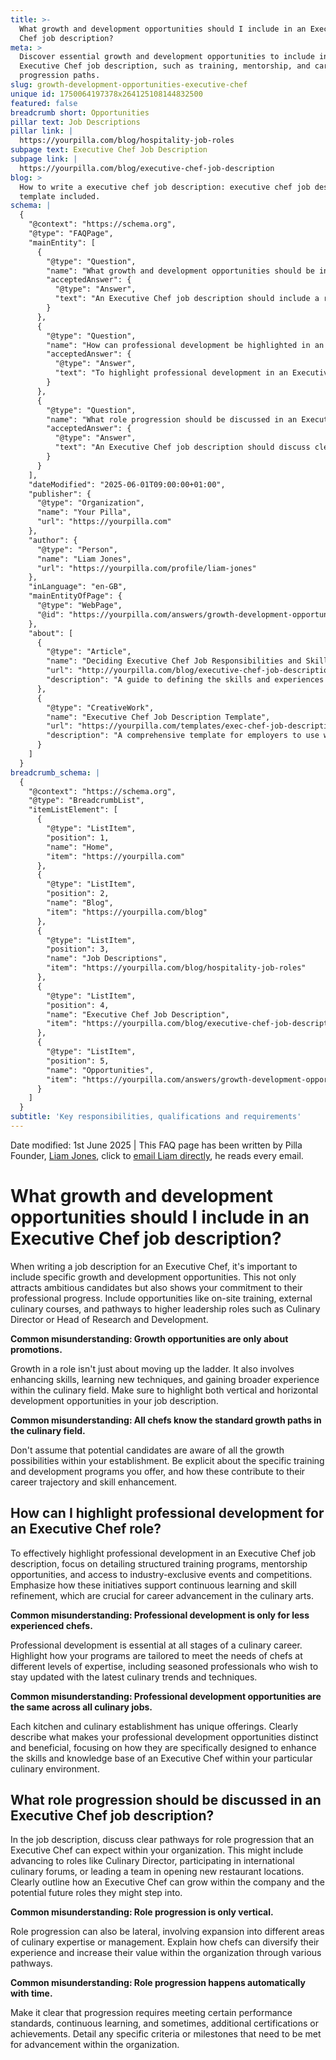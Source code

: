 ```yaml
---
title: >-
  What growth and development opportunities should I include in an Executive
  Chef job description?
meta: >
  Discover essential growth and development opportunities to include in an
  Executive Chef job description, such as training, mentorship, and career
  progression paths.
slug: growth-development-opportunities-executive-chef
unique id: 1750064197378x264125108144832500
featured: false
breadcrumb short: Opportunities
pillar text: Job Descriptions
pillar link: |
  https://yourpilla.com/blog/hospitality-job-roles
subpage text: Executive Chef Job Description
subpage link: |
  https://yourpilla.com/blog/executive-chef-job-description
blog: >
  How to write a executive chef job description: executive chef job description
  template included.
schema: |
  {
    "@context": "https://schema.org",
    "@type": "FAQPage",
    "mainEntity": [
      {
        "@type": "Question",
        "name": "What growth and development opportunities should be included in an Executive Chef job description?",
        "acceptedAnswer": {
          "@type": "Answer",
          "text": "An Executive Chef job description should include a range of growth and development opportunities to attract ambitious candidates and demonstrate a commitment to their professional progress. Opportunities should encompass on-site training, external culinary courses, and career advancement pathways such as Culinary Director or Head of Research and Development. It's crucial to detail both vertical and horizontal development possibilities, enhancing skills within the culinary field, and broadening experience."
        }
      },
      {
        "@type": "Question",
        "name": "How can professional development be highlighted in an Executive Chef role?",
        "acceptedAnswer": {
          "@type": "Answer",
          "text": "To highlight professional development in an Executive Chef job description, focus on structured training programs, mentorship opportunities, and access to exclusive industry events and competitions. Emphasise the support for continuous learning and skill refinement crucial for career advancement in the culinary arts. Describe how the programs meet the needs of chefs at various expertise levels, and how they help chefs stay updated with the latest trends and techniques."
        }
      },
      {
        "@type": "Question",
        "name": "What role progression should be discussed in an Executive Chef job description?",
        "acceptedAnswer": {
          "@type": "Answer",
          "text": "An Executive Chef job description should discuss clear pathways for role progression within the organization. This includes advancement to roles such as Culinary Director, involvement in international culinary forums, or leading new restaurant openings. Role progression can be vertical or lateral, offering diverse experiences and increased value within the organization. It should be clear that progression depends on meeting performance standards, engaging in continuous learning, and possibly achieving additional certifications."
        }
      }
    ],
    "dateModified": "2025-06-01T09:00:00+01:00",
    "publisher": {
      "@type": "Organization",
      "name": "Your Pilla",
      "url": "https://yourpilla.com"
    },
    "author": {
      "@type": "Person",
      "name": "Liam Jones",
      "url": "https://yourpilla.com/profile/liam-jones"
    },
    "inLanguage": "en-GB",
    "mainEntityOfPage": {
      "@type": "WebPage",
      "@id": "https://yourpilla.com/answers/growth-development-opportunities-executive-chef"
    },
    "about": [
      {
        "@type": "Article",
        "name": "Deciding Executive Chef Job Responsibilities and Skills",
        "url": "http://yourpilla.com/blog/executive-chef-job-description",
        "description": "A guide to defining the skills and experiences needed from an Executive Chef, helpful for crafting effective job descriptions."
      },
      {
        "@type": "CreativeWork",
        "name": "Executive Chef Job Description Template",
        "url": "https://yourpilla.com/templates/exec-chef-job-description",
        "description": "A comprehensive template for employers to use when creating job descriptions for an Executive Chef role."
      }
    ]
  }
breadcrumb_schema: |
  {
    "@context": "https://schema.org",
    "@type": "BreadcrumbList",
    "itemListElement": [
      {
        "@type": "ListItem",
        "position": 1,
        "name": "Home",
        "item": "https://yourpilla.com"
      },
      {
        "@type": "ListItem",
        "position": 2,
        "name": "Blog",
        "item": "https://yourpilla.com/blog"
      },
      {
        "@type": "ListItem",
        "position": 3,
        "name": "Job Descriptions",
        "item": "https://yourpilla.com/blog/hospitality-job-roles"
      },
      {
        "@type": "ListItem",
        "position": 4,
        "name": "Executive Chef Job Description",
        "item": "https://yourpilla.com/blog/executive-chef-job-description"
      },
      {
        "@type": "ListItem",
        "position": 5,
        "name": "Opportunities",
        "item": "https://yourpilla.com/answers/growth-development-opportunities-executive-chef"
      }
    ]
  }
subtitle: 'Key responsibilities, qualifications and requirements'
---
```


Date modified: 1st June 2025 | This FAQ page has been written by Pilla Founder, [Liam Jones](https://yourpilla.com/profile/liam-jones), click to [email Liam directly](https://mailto:liam@yourpilla.com), he reads every email.

# What growth and development opportunities should I include in an Executive Chef job description?

When writing a job description for an Executive Chef, it's important to include specific growth and development opportunities. This not only attracts ambitious candidates but also shows your commitment to their professional progress. Include opportunities like on-site training, external culinary courses, and pathways to higher leadership roles such as Culinary Director or Head of Research and Development.

**Common misunderstanding: Growth opportunities are only about promotions.**

Growth in a role isn't just about moving up the ladder. It also involves enhancing skills, learning new techniques, and gaining broader experience within the culinary field. Make sure to highlight both vertical and horizontal development opportunities in your job description.

**Common misunderstanding: All chefs know the standard growth paths in the culinary field.**

Don't assume that potential candidates are aware of all the growth possibilities within your establishment. Be explicit about the specific training and development programs you offer, and how these contribute to their career trajectory and skill enhancement.

## How can I highlight professional development for an Executive Chef role?

To effectively highlight professional development in an Executive Chef job description, focus on detailing structured training programs, mentorship opportunities, and access to industry-exclusive events and competitions. Emphasize how these initiatives support continuous learning and skill refinement, which are crucial for career advancement in the culinary arts.

**Common misunderstanding: Professional development is only for less experienced chefs.**

Professional development is essential at all stages of a culinary career. Highlight how your programs are tailored to meet the needs of chefs at different levels of expertise, including seasoned professionals who wish to stay updated with the latest culinary trends and techniques.

**Common misunderstanding: Professional development opportunities are the same across all culinary jobs.**

Each kitchen and culinary establishment has unique offerings. Clearly describe what makes your professional development opportunities distinct and beneficial, focusing on how they are specifically designed to enhance the skills and knowledge base of an Executive Chef within your particular culinary environment.

## What role progression should be discussed in an Executive Chef job description?

In the job description, discuss clear pathways for role progression that an Executive Chef can expect within your organization. This might include advancing to roles like Culinary Director, participating in international culinary forums, or leading a team in opening new restaurant locations. Clearly outline how an Executive Chef can grow within the company and the potential future roles they might step into.

**Common misunderstanding: Role progression is only vertical.**

Role progression can also be lateral, involving expansion into different areas of culinary expertise or management. Explain how chefs can diversify their experience and increase their value within the organization through various pathways.

**Common misunderstanding: Role progression happens automatically with time.**

Make it clear that progression requires meeting certain performance standards, continuous learning, and sometimes, additional certifications or achievements. Detail any specific criteria or milestones that need to be met for advancement within the organization.
